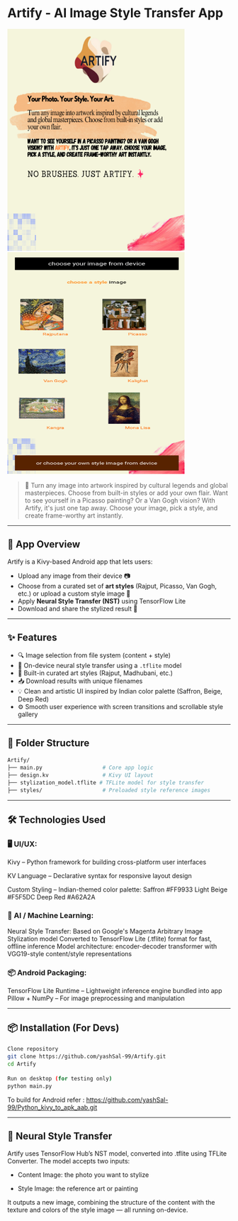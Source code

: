 # Artify - AI Image Style Transfer App

<img src="homescreen.png" width="400" height ="500">  <img src="Screenshot.png" width="400" height ="500">

> 🎨 Turn any image into artwork inspired by cultural legends and global masterpieces. Choose from built-in styles or add your own flair. Want to see yourself in a Picasso painting? Or a Van Gogh vision? With Artify, it's just one tap away. Choose your image, pick a style, and create frame-worthy art instantly.

---

## 📱 App Overview
Artify is a Kivy-based Android app that lets users:
- Upload any image from their device 📷
- Choose from a curated set of **art styles** (Rajput, Picasso, Van Gogh, etc.) or upload a custom style image 🎨
- Apply **Neural Style Transfer (NST)** using TensorFlow Lite
- Download and share the stylized result 🌟

---

## ✨ Features
- 🔍 Image selection from file system (content + style)
- 🧠 On-device neural style transfer using a `.tflite` model
- 🎨 Built-in curated art styles (Rajput, Madhubani, etc.)
- 📥 Download results with unique filenames
- 💡 Clean and artistic UI inspired by Indian color palette (Saffron, Beige, Deep Red)
- ⚙️ Smooth user experience with screen transitions and scrollable style gallery

---

## 📂 Folder Structure
```bash
Artify/
├── main.py                   # Core app logic
├── design.kv                 # Kivy UI layout
├── stylization_model.tflite # TFLite model for style transfer
├── styles/                   # Preloaded style reference images
```
---

## 🛠 Technologies Used

### 🖥️ UI/UX:
Kivy – Python framework for building cross-platform user interfaces

KV Language – Declarative syntax for responsive layout design

Custom Styling – Indian-themed color palette: Saffron #FF9933 Light Beige #F5F5DC Deep Red #A62A2A

### 🧠 AI / Machine Learning:
Neural Style Transfer:
Based on Google's Magenta Arbitrary Image Stylization model
Converted to TensorFlow Lite (.tflite) format for fast, offline inference
Model architecture: encoder-decoder transformer with VGG19-style content/style representations

### 📦 Android Packaging:
TensorFlow Lite Runtime – Lightweight inference engine bundled into app
Pillow + NumPy – For image preprocessing and manipulation

---

## 📦 Installation (For Devs)
```bash
Clone repository
git clone https://github.com/yashSal-99/Artify.git
cd Artify

Run on desktop (for testing only)
python main.py
```
To build for Android
refer : https://github.com/yashSal-99/Python_kivy_to_apk_aab.git


---
## 🤖 Neural Style Transfer
Artify uses TensorFlow Hub’s NST model, converted into .tflite using TFLite Converter. The model accepts two inputs:

- Content Image: the photo you want to stylize

- Style Image: the reference art or painting

It outputs a new image, combining the structure of the content with the texture and colors of the style image — all running on-device.

